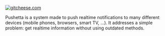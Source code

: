 [![gitcheese.com](https://s3.amazonaws.com/gitcheese-ui-master/images/badge.svg)](https://www.gitcheese.com/donate/users/116557/repos/50205675)

Pushetta is a system made to push realtime notifications to many different devices
(mobile phones, browsers, smart TV, ...).
It addresses a simple problem: get realtime information without using outdated methods.
